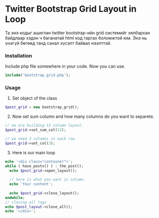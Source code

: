 # Twitter Bootstrap Grid Layout in Loop
Та энэ кодыг ашиглан twitter bootstrap-ийн grid системийг хялбархан байдлаар хэдэн ч баганатай html код гаргах боломжтой юм.
Энэ нь үнэгүй бөгөөд танд санал хүсэлт байвал нээлттэй.

### Installation
Include php file somewhere in your code. Now you can use.
```php
include('bootstrap_grid.php');
```

### Usage
1. Set object of the class
```php
$post_grid = new bootstrap_grid();
```
2. Now set sum column and how many columns do you want to separete.
```php
// we are building 12 column layout.
$post_grid->set_sum_col(12);

// we need 3 columns in each row
$post_grid->set_col(3);
```

3. Here is our main loop
```php
echo '<div class="container">';
while ( have_posts() ) : the_post();
  echo $post_grid->open_layout();
  
  // here is what you want in column.
  echo 'Your content';
  
  echo $post_grid->close_layout();
endwhile;
// closing all tags
echo $post_layout->close_all();
echo '</div>';
```
